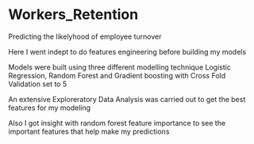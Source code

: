 # Workers_Retention
Predicting the likelyhood of employee turnover

Here I went indept to do features engineering before building my models  

Models were built using three different modelling technique Logistic Regression, Random Forest and Gradient boosting with Cross Fold Validation set to 5 

An extensive Exploreratory Data Analysis was carried out to get the best features for my modeling 

Also I got insight with random forest feature importance to see the important features that help make my predictions 
